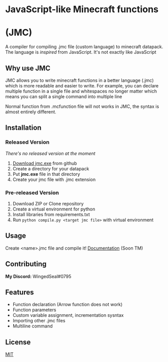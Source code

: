 # JavaScript-like Minecraft functions

# (JMC)

A compiler for compiling .jmc file (custom language) to minecraft datapack.
The language is _inspired_ from JavaScript. It's not exactly like JavaScript

## Why use JMC

JMC allows you to write minecraft functions in a better language (.jmc) which is more readable and easier to write.
For example, you can declare multiple function in a single file and whitespaces no longer matter which means you can split a single command into multiple line

Normal function from .mcfunction file will not works in JMC, the syntax is almost entirely different.

## Installation

### Released Version

_There's no released version at the moment_

1. [Download jmc.exe]() from github
1. Create a directory for your datapack
1. Put **jmc.exe** file in that directory
1. Create your jmc file with .jmc extension

### Pre-released Version

1. Download ZIP or Clone repository
1. Create a virtual environment for python
1. Install libraries from requirements.txt
1. Run `python compile.py <target jmc file>` with virtual environment

## Usage

Create \<name\>.jmc file and compile it!
[Documentation](docs/index.md) (Soon TM)

## Contributing

**My Discord:** WingedSeal#0795

## Features

- Function declaration (Arrow function does not work)
- Function parameters
- Custom variable assignment, incrementation sysntax
- Importing other .jmc files
- Multiline command

## License

[MIT](https://choosealicense.com/licenses/mit/)
